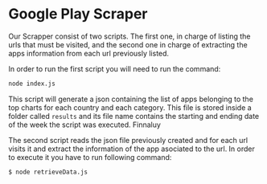 # Google Play Scraper

Our Scrapper consist of two scripts. The first one, in charge of listing the urls that must be visited, and the second one in charge of extracting the apps information from each url previously listed.

In order to run the first script you will need to run the command:
```sh
node index.js
```
This script will generate a json containing the list of apps belonging to the top charts for each country and each category. This file is stored inside a folder called ```results``` and its file name contains the starting and ending date of the week the script was executed. Finnaluy

The second script reads the json file previously created and for each url visits it and extract the information of the app asociated to the url. In order to execute it you have to run following command:
```sh
$ node retrieveData.js
```
